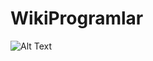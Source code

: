 # WikiProgramlar
![Alt Text]([https://media.giphy.com/media/vFKqnCdLPNOKc/giphy.gif](https://github.com/R-Fatih/WikiProgramlar/blob/main/bandicam%202022-09-03%2012-50-52-798.gif?raw=true))

